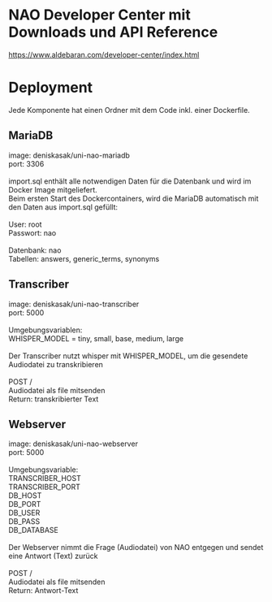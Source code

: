 # NAO Developer Center mit Downloads und API Reference
https://www.aldebaran.com/developer-center/index.html

# Deployment

Jede Komponente hat einen Ordner mit dem Code inkl. einer Dockerfile.

## MariaDB
image: deniskasak/uni-nao-mariadb\
port: 3306\
\
import.sql enthält alle notwendigen Daten für die Datenbank und wird im Docker Image mitgeliefert.\
Beim ersten Start des Dockercontainers, wird die MariaDB automatisch mit den Daten aus import.sql gefüllt:\
\
User: root\
Passwort: nao\
\
Datenbank: nao\
Tabellen: answers, generic_terms, synonyms

## Transcriber
image: deniskasak/uni-nao-transcriber\
port: 5000\
\
Umgebungsvariablen:\
WHISPER_MODEL = tiny, small, base, medium, large\
\
Der Transcriber nutzt whisper mit WHISPER_MODEL, um die gesendete Audiodatei zu transkribieren\
\
POST /\
Audiodatei als file mitsenden\
Return: transkribierter Text

## Webserver
image: deniskasak/uni-nao-webserver\
port: 5000\
\
Umgebungsvariable:\
TRANSCRIBER_HOST\
TRANSCRIBER_PORT\
DB_HOST\
DB_PORT\
DB_USER\
DB_PASS\
DB_DATABASE\
\
Der Webserver nimmt die Frage (Audiodatei) von NAO entgegen und sendet eine Antwort (Text) zurück\
\
POST /\
Audiodatei als file mitsenden\
Return: Antwort-Text
